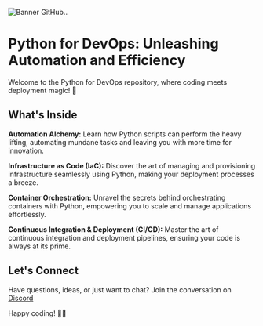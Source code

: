 ![Banner GitHub](https://i.ibb.co/YXKsW5y/aizz-python.png)..


# Python for DevOps: Unleashing Automation and Efficiency
Welcome to the Python for DevOps repository, where coding meets deployment magic! 🚀

## What's Inside
**Automation Alchemy:** Learn how Python scripts can perform the heavy lifting, automating mundane tasks and leaving you with more time for innovation. 

**Infrastructure as Code (IaC):** Discover the art of managing and provisioning infrastructure seamlessly using Python, making your deployment processes a breeze.

**Container Orchestration:** Unravel the secrets behind orchestrating containers with Python, empowering you to scale and manage applications effortlessly.

**Continuous Integration & Deployment (CI/CD):** Master the art of continuous integration and deployment pipelines, ensuring your code is always at its prime.

## Let's Connect
Have questions, ideas, or just want to chat? Join the conversation on [Discord](https://discordapp.com/users/877531143610708028)

Happy coding! 🐍✨
